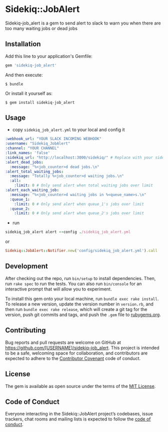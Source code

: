# Sidekiq::JobAlert

Sidekiq-job_alert is a gem to send alert to slack to warn you when there are too many waiting jobs or dead jobs 

## Installation

Add this line to your application's Gemfile:

```ruby
gem 'sidekiq-job_alert'
```

And then execute:

    $ bundle

Or install it yourself as:

    $ gem install sidekiq-job_alert

## Usage
- copy `sidekiq_job_alert.yml` to your local and config it

```yaml
:webhook_url: "YOUR SLACK INCOMING WEBHOOK"
:username: "Sidekiq_JobAlert"
:channel: "YOUR CHANNEL"
:link_names: 'false'
:sidekiq_url: "http://localhost:3000/sidekiq/" # Replace with your sidekiq url
:alert_dead_jobs:
  :message: "%<job_counter>d dead jobs.\n"
:alert_total_waiting_jobs:
  :message: "Totally %<job_counter>d waiting jobs.\n"
  :all:
    :limit: 0 # Only send alert when total waiting jobs over limit
:alert_each_waiting_job:
  :message: "%<job_counter>d waiting jobs in %<queue_name>s.\n"
  :queue_1:
    :limit: 0 # Only send alert when queue_1's jobs over limit
  :queue_2:
    :limit: 0 # Only send alert when queue_2's jobs over limit
```

- run

```ruby
sidekiq_job_alert alert --config ./sidekiq_job_alert.yml
```

or

```ruby
Sidekiq::JobAlert::Notifier.new('config/sidekiq_job_alert.yml').call
```

## Development

After checking out the repo, run `bin/setup` to install dependencies. Then, run `rake spec` to run the tests. You can also run `bin/console` for an interactive prompt that will allow you to experiment.

To install this gem onto your local machine, run `bundle exec rake install`. To release a new version, update the version number in `version.rb`, and then run `bundle exec rake release`, which will create a git tag for the version, push git commits and tags, and push the `.gem` file to [rubygems.org](https://rubygems.org).

## Contributing

Bug reports and pull requests are welcome on GitHub at https://github.com/[USERNAME]/sidekiq-job_alert. This project is intended to be a safe, welcoming space for collaboration, and contributors are expected to adhere to the [Contributor Covenant](http://contributor-covenant.org) code of conduct.

## License

The gem is available as open source under the terms of the [MIT License](https://opensource.org/licenses/MIT).

## Code of Conduct

Everyone interacting in the Sidekiq::JobAlert project’s codebases, issue trackers, chat rooms and mailing lists is expected to follow the [code of conduct](https://github.com/[USERNAME]/sidekiq-job_alert/blob/master/CODE_OF_CONDUCT.md).

